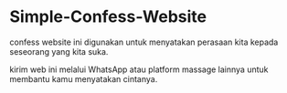 # Simple-Confess-Website
confess website ini digunakan untuk menyatakan perasaan kita kepada seseorang yang kita suka.


kirim web ini melalui WhatsApp atau platform massage lainnya untuk membantu kamu menyatakan cintanya.

